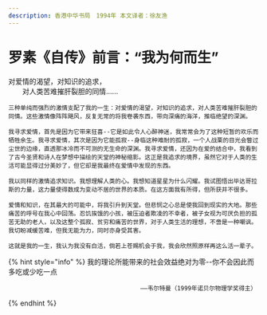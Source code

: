 ```yaml
---
description: 香港中华书局　1994年 本文译者：徐友渔
---
```


# 罗素《自传》前言：“我为何而生”

对爱情的渴望，对知识的追求，  
　　对人类苦难摧肝裂胆的同情......  
  
    三种单纯而强烈的激情支配了我的一生：对爱情的渴望，对知识的追求，对人类苦难摧肝裂胆的同情。这些激情像阵阵飓风，反复无常的将我卷袭东西，带向深痛的海洋，推临绝望的深渊。  
  
    我寻求爱情，首先是因为它带来狂喜--它是如此令人心醉神迷，我常常会为了这种短暂的欢乐而牺牲余生。我寻求爱情，其次是因为它能孤寂--身临这种难耐的孤寂，一个人战栗的目光会瞥过尘世的边缘，直透那冰冷而不可测的无生命的深渊。我寻求爱情，还因为在爱的结合中，我看到了古今圣贤和诗人在梦想中描绘的天堂的神秘缩影。这正是我追求的境界，虽然它对于人类的生活可能显得过分美妙了，但它却是我最终在爱情中发现的东西。  
  
    我以同样的激情追求知识。我想理解人类的心。我想知道星星为什么闪耀。我试图悟出毕达哥拉斯的力量，这力量使得数成为变动不居的世界的本质。在这方面我有所得，但所获并不很多。  
  
    爱情和知识，在其最大的可能中，将我引升到天堂。但悲悯之心总是使我回到现实的大地。那些痛苦的呼号在我心中回荡。忍饥挨饿的小孩，被压迫者欺凌的不幸者，被子女视为可厌负担的孤苦无助的老人，以及这整个孤寂、贫穷和痛苦的世界，对于人类生活的理想，不啻是一种嘲讽。我切盼减缓苦难，但我无能为力，同时亦身受其害。  
  
    这就是我的一生，我认为我没有白活，倘若上苍赐机会于我，我会欣然照原样再这么活一辈子。

{% hint style="info" %}
我的理论所能带来的社会效益绝对为零--你不会因此而多吃或少吃一点  
                                                   
                                         ——韦尔特曼（1999年诺贝尔物理学奖得主）
{% endhint %}

　　                                    


